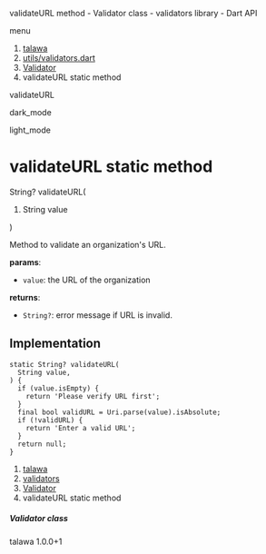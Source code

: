 




validateURL method - Validator class - validators library - Dart API







menu

1. [talawa](../../index.html)
2. [utils/validators.dart](../../utils_validators/utils_validators-library.html)
3. [Validator](../../utils_validators/Validator-class.html)
4. validateURL static method

validateURL


dark\_mode

light\_mode




# validateURL static method


String?
validateURL(

1. String value

)

Method to validate an organization's URL.

**params**:

* `value`: the URL of the organization

**returns**:

* `String?`: error message if URL is invalid.

## Implementation

```
static String? validateURL(
  String value,
) {
  if (value.isEmpty) {
    return 'Please verify URL first';
  }
  final bool validURL = Uri.parse(value).isAbsolute;
  if (!validURL) {
    return 'Enter a valid URL';
  }
  return null;
}
```

 


1. [talawa](../../index.html)
2. [validators](../../utils_validators/utils_validators-library.html)
3. [Validator](../../utils_validators/Validator-class.html)
4. validateURL static method

##### Validator class





talawa
1.0.0+1






